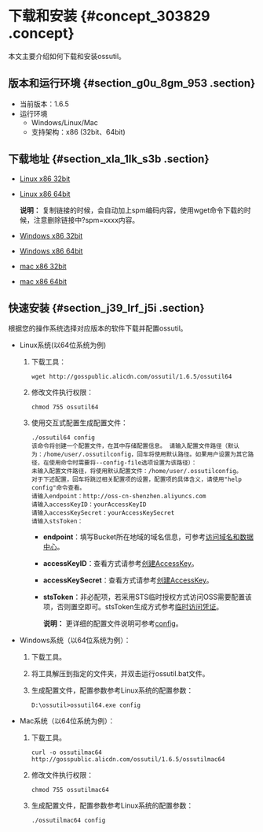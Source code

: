 # 下载和安装 {#concept_303829 .concept}

本文主要介绍如何下载和安装ossutil。

## 版本和运行环境 {#section_g0u_8gm_953 .section}

-   当前版本：1.6.5
-   运行环境
    -   Windows/Linux/Mac
    -   支持架构：x86 \(32bit、64bit\)

## 下载地址 {#section_xla_1lk_s3b .section}

-   [Linux x86 32bit](http://gosspublic.alicdn.com/ossutil/1.6.5/ossutil32)
-   [Linux x86 64bit](http://gosspublic.alicdn.com/ossutil/1.6.5/ossutil64) 

    **说明：** 复制链接的时候，会自动加上spm编码内容，使用wget命令下载的时候，注意删除链接中?spm=xxxx内容。

-   [Windows x86 32bit](http://gosspublic.alicdn.com/ossutil/1.6.5/ossutil32.zip)
-   [Windows x86 64bit](http://gosspublic.alicdn.com/ossutil/1.6.5/ossutil64.zip)
-   [mac x86 32bit](http://gosspublic.alicdn.com/ossutil/1.6.5/ossutilmac32)
-   [mac x86 64bit](http://gosspublic.alicdn.com/ossutil/1.6.5/ossutilmac64)

## 快速安装 {#section_j39_lrf_j5i .section}

根据您的操作系统选择对应版本的软件下载并配置ossutil。

-   Linux系统\(以64位系统为例\)
    1.  下载工具：

        ``` {#codeblock_0ds_9yl_7rs}
        wget http://gosspublic.alicdn.com/ossutil/1.6.5/ossutil64                           
        ```

    2.  修改文件执行权限：

        ``` {#codeblock_u78_mby_4le}
        chmod 755 ossutil64
        ```

    3.  使用交互式配置生成配置文件：

        ``` {#codeblock_yu9_f5g_3hf}
        ./ossutil64 config
        该命令将创建一个配置文件，在其中存储配置信息。 请输入配置文件路径（默认为：/home/user/.ossutilconfig，回车将使用默认路径。如果用户设置为其它路径，在使用命令时需要将--config-file选项设置为该路径）： 
        未输入配置文件路径，将使用默认配置文件：/home/user/.ossutilconfig。 
        对于下述配置，回车将跳过相关配置项的设置，配置项的具体含义，请使用"help config"命令查看。 
        请输入endpoint：http://oss-cn-shenzhen.aliyuncs.com 
        请输入accessKeyID：yourAccessKeyID 
        请输入accessKeySecret：yourAccessKeySecret
        请输入stsToken： 
        ```

        -   **endpoint**：填写Bucket所在地域的域名信息，可参考[访问域名和数据中心](../../../../cn.zh-CN/开发指南/访问域名（Endpoint）/访问域名和数据中心.md#)。
        -   **accessKeyID**：查看方式请参考[创建AccessKey](../../../../cn.zh-CN/通用参考/创建AccessKey.md#)。
        -   **accessKeySecret**：查看方式请参考[创建AccessKey](../../../../cn.zh-CN/通用参考/创建AccessKey.md#)。
        -   **stsToken**：非必配项，若采用STS临时授权方式访问OSS需要配置该项，否则置空即可。stsToken生成方式参考[临时访问凭证](../../../../cn.zh-CN/开发指南/上传文件（Object）/授权给第三方上传.md#section_dvv_hkb_5db)。

            **说明：** 更详细的配置文件说明可参考[config](cn.zh-CN/常用工具/命令行工具ossutil/常用命令/config.md#)。

-   Windows系统（以64位系统为例）：
    1.  下载工具。
    2.  将工具解压到指定的文件夹，并双击运行ossutil.bat文件。
    3.  生成配置文件，配置参数参考Linux系统的配置参数：

        ``` {#codeblock_ji1_30j_54e}
        D:\ossutil>ossutil64.exe config
        ```

-   Mac系统（以64位系统为例）：
    1.  下载工具。

        ``` {#codeblock_zex_iy6_ta5}
        curl -o ossutilmac64 http://gosspublic.alicdn.com/ossutil/1.6.5/ossutilmac64
        ```

    2.  修改文件执行权限：

        ``` {#codeblock_piq_tze_p6y}
        chmod 755 ossutilmac64
        ```

    3.  生成配置文件，配置参数参考Linux系统的配置参数：

        ``` {#codeblock_ur9_3sx_g1g}
        ./ossutilmac64 config
        ```


